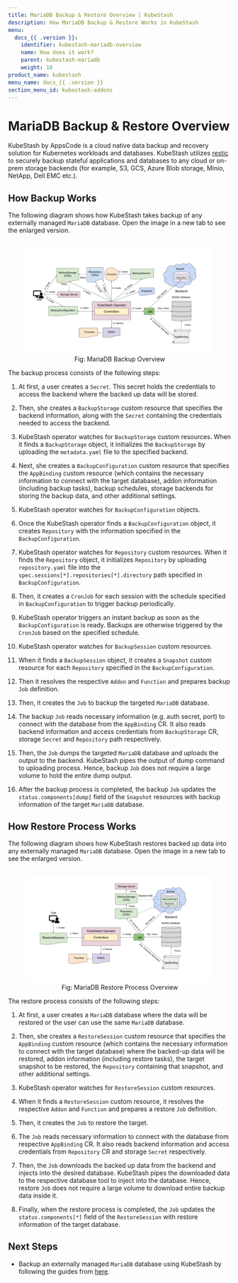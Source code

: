 ```yaml
---
title: MariaDB Backup & Restore Overview | KubeStash
description: How MariaDB Backup & Restore Works in KubeStash
menu:
  docs_{{ .version }}:
    identifier: kubestash-mariadb-overview
    name: How does it work?
    parent: kubestash-mariadb
    weight: 10
product_name: kubestash
menu_name: docs_{{ .version }}
section_menu_id: kubestash-addons
---
```


# MariaDB Backup & Restore Overview

KubeStash by AppsCode is a cloud native data backup and recovery solution for Kubernetes workloads and databases. KubeStash utilizes [restic](https://github.com/restic/restic) to securely backup stateful applications and databases to any cloud or on-prem storage backends (for example, S3, GCS, Azure Blob storage, Minio, NetApp, Dell EMC etc.).

## How Backup Works

The following diagram shows how KubeStash takes backup of any externally managed `MariaDB` database. Open the image in a new tab to see the enlarged version.

<figure align="center">
  <img alt="MariaDB Backup Overview" src="/docs/addons/mariadb/overview/images/backup_overview.svg">
  <figcaption align="center">Fig: MariaDB Backup Overview</figcaption>
</figure>

The backup process consists of the following steps:

1. At first, a user creates a `Secret`. This secret holds the credentials to access the backend where the backed up data will be stored.

2. Then, she creates a `BackupStorage` custom resource that specifies the backend information, along with the `Secret` containing the credentials needed to access the backend.

3. KubeStash operator watches for `BackupStorage` custom resources. When it finds a `BackupStorage` object, it initializes the `BackupStorage` by uploading the `metadata.yaml` file to the specified backend.

4. Next, she creates a `BackupConfiguration` custom resource that specifies the `AppBinding` custom resource (which contains the necessary information to connect with the target database), addon information (including backup tasks), backup schedules, storage backends for storing the backup data, and other additional settings.

5. KubeStash operator watches for `BackupConfiguration` objects.

6. Once the KubeStash operator finds a `BackupConfiguration` object, it creates `Repository` with the information specified in the `BackupConfiguration`.

7. KubeStash operator watches for `Repository` custom resources. When it finds the `Repository` object, it initializes `Repository` by uploading `repository.yaml` file into the `spec.sessions[*].repositories[*].directory` path specified in `BackupConfiguration`.

8. Then, it creates a `CronJob` for each session with the schedule specified in `BackupConfiguration` to trigger backup periodically.

9. KubeStash operator triggers an instant backup as soon as the `BackupConfiguration` is ready. Backups are otherwise triggered by the `CronJob` based on the specified schedule.

10. KubeStash operator watches for `BackupSession` custom resources.

11. When it finds a `BackupSession` object, it creates a `Snapshot` custom resource for each `Repository` specified in the `BackupConfiguration`.

12. Then it resolves the respective `Addon` and `Function` and prepares backup `Job` definition.

13. Then, it creates the `Job` to backup the targeted `MariaDB` database.

14. The backup `Job` reads necessary information (e.g. auth secret, port)  to connect with the database from the `AppBinding` CR. It also reads backend information and access credentials from `BackupStorage` CR, storage `Secret` and `Repository` path respectively.

15. Then, the `Job` dumps the targeted `MariaDB` database and uploads the output to the backend. KubeStash pipes the output of dump command to uploading process. Hence, backup `Job` does not require a large volume to hold the entire dump output.

16. After the backup process is completed, the backup `Job` updates the `status.components[dump]` field of the `Snapshot` resources with backup information of the target `MariaDB` database.

## How Restore Process Works

The following diagram shows how KubeStash restores backed up data into any externally managed `MariaDB` database. Open the image in a new tab to see the enlarged version.

<figure align="center">
  <img alt="Database Restore Overview" src="/docs/addons/mariadb/overview/images/restore_overview.svg">
  <figcaption align="center">Fig: MariaDB Restore Process Overview</figcaption>
</figure>


The restore process consists of the following steps:

1. At first, a user creates a `MariaDB` database where the data will be restored or the user can use the same `MariaDB` database.

2. Then, she creates a `RestoreSession` custom resource that specifies the `AppBinding` custom resource (which contains the necessary information to connect with the target database) where the backed-up data will be restored, addon information (including restore tasks), the target snapshot to be restored, the `Repository` containing that snapshot, and other additional settings.

3. KubeStash operator watches for `RestoreSession` custom resources.

4. When it finds a `RestoreSession` custom resource, it resolves the respective `Addon` and `Function` and prepares a restore `Job` definition.

5. Then, it creates the `Job` to restore the target.

6. The `Job` reads necessary information to connect with the database from respective `AppBinding` CR. It also reads backend information and access credentials from `Repository` CR and storage `Secret` respectively.

7. Then, the `Job` downloads the backed up data from the backend and injects into the desired database. KubeStash pipes the downloaded data to the respective database tool to inject into the database. Hence, restore `Job` does not require a large volume to download entire backup data inside it.

8. Finally, when the restore process is completed, the `Job` updates the `status.components[*]` field of the `RestoreSession` with restore information of the target database.

## Next Steps

- Backup an externally managed `MariaDB` database using KubeStash by following the guides from [here](/docs/addons/mariadb/logical/index.md).
